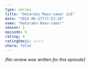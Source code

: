 ```yaml
---
type: series
title: "Hataraku Maou-sama! 1x5"
date: "2022-06-27T17:53:20"
name: "Hataraku Maou-sama!"
season: 1
episode: 5
rating: 4
ratingEmoji: ⭐️⭐️⭐️⭐️
share: false
---
```


*[No review was written for this episode]*
